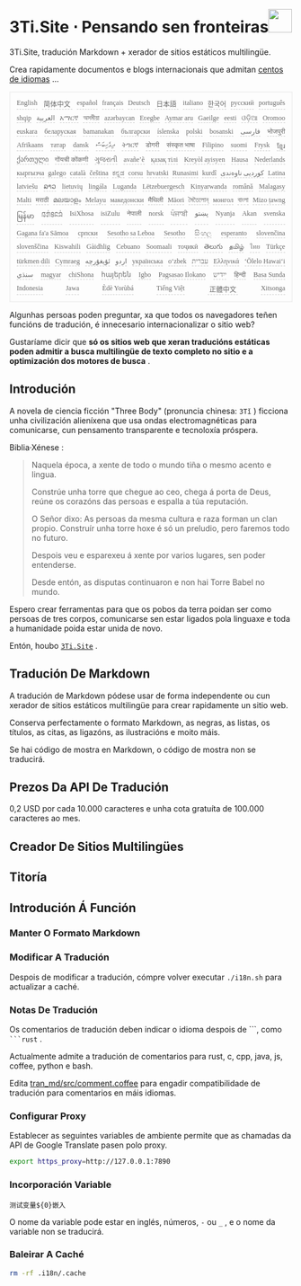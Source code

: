 <h1 style="justify-content:space-between">3Ti.Site ⋅ Pensando sen fronteiras<img src="//i-01.eu.org/3Ti/logo.svg" style="user-select:none;margin-top:-1px;width:42px"></h1>

3Ti.Site, tradución Markdown + xerador de sitios estáticos multilingüe.

Crea rapidamente documentos e blogs internacionais que admitan [centos de idiomas](https://github.com/i18n-site/node/blob/main/lang/src/index.js) ...

<pre class="langli" style="display:flex;flex-wrap:wrap;background:transparent;border:1px solid #eee;font-size:12px;box-shadow:0 0 3px inset #eee;padding:12px 5px 4px 12px;justify-content:space-between;"><style>pre.langli i{font-weight:300;font-family:s;margin-right:7px;margin-bottom:8px;font-style:normal;color:#666;border-bottom:1px dashed #ccc;}</style><i>English</i><i> 简体中文 </i><i>español</i><i>français</i><i>Deutsch</i><i> 日本語 </i><i>italiano</i><i>한국어</i><i>русский</i><i>português</i><i>shqip</i><i>‫العربية‬</i><i>አማርኛ</i><i>অসমীয়া</i><i>azərbaycan</i><i>Eʋegbe</i><i>Aymar aru</i><i>Gaeilge</i><i>eesti</i><i>ଓଡ଼ିଆ</i><i>Oromoo</i><i>euskara</i><i>беларуская</i><i>bamanakan</i><i>български</i><i>íslenska</i><i>polski</i><i>bosanski</i><i>‫فارسی‬</i><i>भोजपुरी</i><i>Afrikaans</i><i>татар</i><i>dansk</i><i>‫ދިވެހިބަސް‬</i><i>ትግርኛ</i><i>डोगरी</i><i>संस्कृत भाषा</i><i>Filipino</i><i>suomi</i><i>Frysk</i><i>ខ្មែរ</i><i>ქართული</i><i>गोंयची कोंकणी</i><i>ગુજરાતી</i><i>avañe’ẽ</i><i>қазақ тілі</i><i>Kreyòl ayisyen</i><i>Hausa</i><i>Nederlands</i><i>кыргызча</i><i>galego</i><i>català</i><i>čeština</i><i>ಕನ್ನಡ</i><i>corsu</i><i>hrvatski</i><i>Runasimi</i><i>kurdî</i><i>‫کوردیی ناوەندی‬</i><i>Latina</i><i>latviešu</i><i>ລາວ</i><i>lietuvių</i><i>lingála</i><i>Luganda</i><i>Lëtzebuergesch</i><i>Kinyarwanda</i><i>română</i><i>Malagasy</i><i>Malti</i><i>मराठी</i><i>മലയാളം</i><i>Melayu</i><i>македонски</i><i>मैथिली</i><i>Māori</i><i>মৈতৈলোন্</i><i>монгол</i><i>বাংলা</i><i>Mizo ṭawng</i><i>မြန်မာ</i><i>𞄀𞄄𞄰𞄩𞄍𞄜𞄰</i><i>IsiXhosa</i><i>isiZulu</i><i>नेपाली</i><i>norsk</i><i>ਪੰਜਾਬੀ</i><i>‫پښتو‬</i><i>Nyanja</i><i>Akan</i><i>svenska</i><i>Gagana fa'a Sāmoa</i><i>српски</i><i>Sesotho sa Leboa</i><i>Sesotho</i><i>සිංහල</i><i>esperanto</i><i>slovenčina</i><i>slovenščina</i><i>Kiswahili</i><i>Gàidhlig</i><i>Cebuano</i><i>Soomaali</i><i>тоҷикӣ</i><i>తెలుగు</i><i>தமிழ்</i><i>ไทย</i><i>Türkçe</i><i>türkmen dili</i><i>Cymraeg</i><i>‫ئۇيغۇرچە‬</i><i>‫اردو‬</i><i>українська</i><i>o‘zbek</i><i>‫עברית‬</i><i>Ελληνικά</i><i>ʻŌlelo Hawaiʻi</i><i>‫سنڌي‬</i><i>magyar</i><i>chiShona</i><i>հայերեն</i><i>Igbo</i><i>Pagsasao Ilokano</i><i>‫ייִדיש‬</i><i>हिन्दी</i><i>Basa Sunda</i><i>Indonesia</i><i>Jawa</i><i>Èdè Yorùbá</i><i>Tiếng Việt</i><i> 正體中文 </i><i>Xitsonga</i></pre>

Algunhas persoas poden preguntar, xa que todos os navegadores teñen funcións de tradución, é innecesario internacionalizar o sitio web?

Gustaríame dicir que **só os sitios web que xeran traducións estáticas poden admitir a busca multilingüe de texto completo no sitio e a optimización dos motores de busca** .

## Introdución

A novela de ciencia ficción &quot;Three Body&quot; (pronuncia chinesa: `3Tǐ` ) ficciona unha civilización alieníxena que usa ondas electromagnéticas para comunicarse, cun pensamento transparente e tecnoloxía próspera.

Biblia·Xénese :

> Naquela época, a xente de todo o mundo tiña o mesmo acento e lingua.
>
> Constrúe unha torre que chegue ao ceo, chega á porta de Deus, reúne os corazóns das persoas e espalla a túa reputación.
>
> O Señor dixo: As persoas da mesma cultura e raza forman un clan propio. Construír unha torre hoxe é só un preludio, pero faremos todo no futuro.
>
> Despois veu e esparexeu á xente por varios lugares, sen poder entenderse.
>
> Desde entón, as disputas continuaron e non hai Torre Babel no mundo.

Espero crear ferramentas para que os pobos da terra poidan ser como persoas de tres corpos, comunicarse sen estar ligados pola linguaxe e toda a humanidade poida estar unida de novo.

Entón, houbo [`3Ti.Site`](//3Ti.Site) .

## Tradución De Markdown

A tradución de Markdown pódese usar de forma independente ou cun xerador de sitios estáticos multilingüe para crear rapidamente un sitio web.

Conserva perfectamente o formato Markdown, as negras, as listas, os títulos, as citas, as ligazóns, as ilustracións e moito máis.

Se hai código de mostra en Markdown, o código de mostra non se traducirá.

## Prezos Da API De Tradución

0,2 USD por cada 10.000 caracteres e unha cota gratuíta de 100.000 caracteres ao mes.

## Creador De Sitios Multilingües

## Titoría

## Introdución Á Función

### Manter O Formato Markdown

### Modificar A Tradución

Despois de modificar a tradución, cómpre volver executar `./i18n.sh` para actualizar a caché.

### Notas De Tradución

Os comentarios de tradución deben indicar o idioma despois de \```, como ` ```rust` .

Actualmente admite a tradución de comentarios para rust, c, cpp, java, js, coffee, python e bash.

Edita [tran_md/src/comment.coffee](https://github.com/i18n-site/node/blob/main/tran_md/src/comment.coffee) para engadir compatibilidade de tradución para comentarios en máis idiomas.

### Configurar Proxy

Establecer as seguintes variables de ambiente permite que as chamadas da API de Google Translate pasen polo proxy.

```bash
export https_proxy=http://127.0.0.1:7890
```

### Incorporación Variable

```
测试变量${0}嵌入
```

O nome da variable pode estar en inglés, números, `-` ou `_` , e o nome da variable non se traducirá.

### Baleirar A Caché

```bash
rm -rf .i18n/.cache
```
